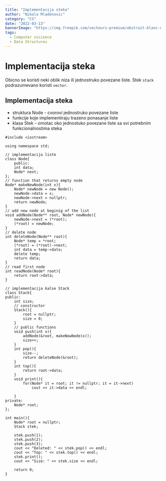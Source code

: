 ```yaml
---
title: "Implementacija steka"
author: "Nikola Mladenovic"
category: "CS"
date: "2022-03-13"
bannerImage: "https://img.freepik.com/vecteurs-premium/abstrait-blanc-dans-style-papier-3d_23-2148390818.jpg?w=2000"
tags:
  - Computer sscience
  - Data Structures
---
```


# Implementacija steka

Obicno se koristi neki oblik niza ili jednostruko povezane liste. Stek `stack` podrazumevano koristi `vector`.

## Implementacija steka

- struktura Node - cvorovi jednostruko povezane liste
- funkcije koje implementiraju trazeno ponasanje liste
- klasa Stek - omotac oko jednostuko povezane liste sa svi potrebnim funkcionalnostima steka

```other
#include <iostream>

using namespace std;

// implementacija liste
class Node{
	public:
	int data;
	Node* next;
};
// function that returns empty node
Node* makeNewNode(int x){
	Node* newNode = new Node();
	newNode->data = x;
	newNode->next = nullptr;
	return newNode;
}
// add new node at beginig of the list
void addNode(Node** root, Node* newNode){
	newNode->next = (*root);
	(*root) = newNode;
}
// delete node
int deleteNode(Node** root){
	Node* temp = *root;
	(*root) = (*root)->next;
	int data = temp->data;
	delete temp;
	return data;
}
// read first node
int readNode(Node* root){
	return root->data;
}

// implementacija kalse Stack
class Stack{
public:
	int size;
	// constructor
	Stack(){
		root = nullptr;
		size = 0;
	}
	// public functions
	void push(int x){
		addNode(&root, makeNewNode(x));
		size++;
	}
	int pop(){
		size--;
		return deleteNode(&root);
	}
	int top(){
		return root->data;
	}
	void print(){
		for(Node* it = root; it != nullptr; it = it->next)
			cout << it->data << endl;

	}
private:
	Node* root;
};

int main(){
	Node* root = nullptr;
	Stack stek;

	stek.push(1);
	stek.push(2);
	stek.push(3);
	cout << "Deleted: " << stek.pop() << endl;
	cout << "Top: " << stek.top() << endl;
	stek.print();
	cout << "Size: " << stek.size << endl;

	return 0;
}
```
